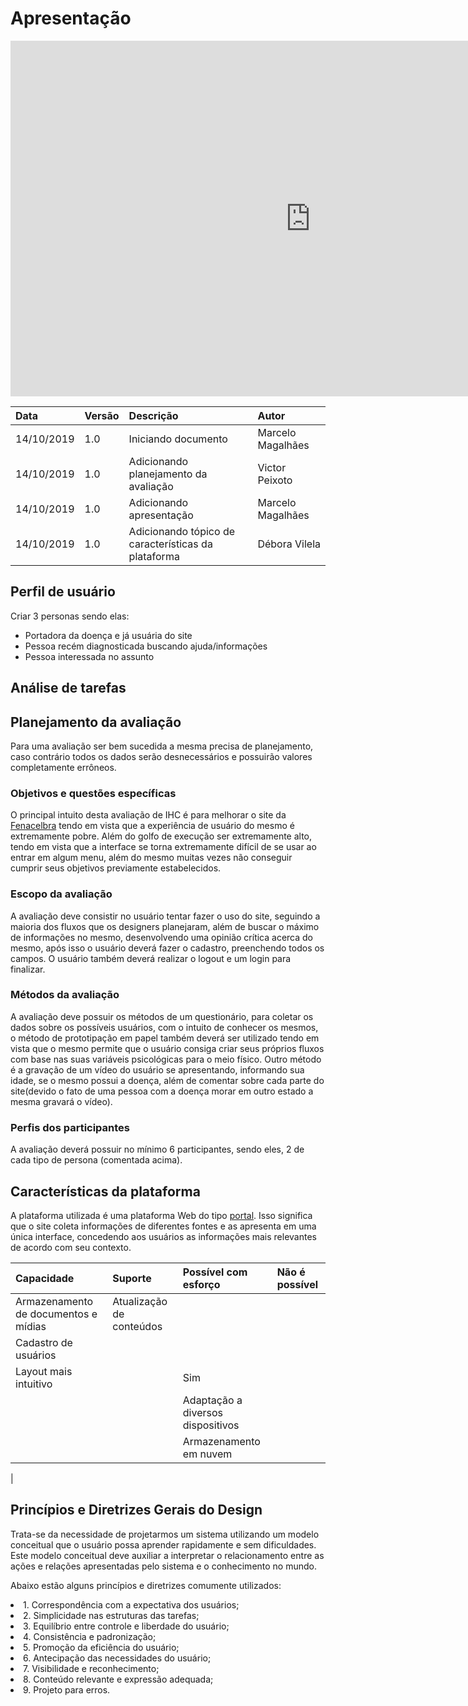 # Apresentação

<iframe src="https://docs.google.com/presentation/d/1OE_XVDJrUXK5scerLn1sOKlqFtSs5Dwj3rN6Ho9LOqo/embed?start=false&loop=false&delayms=3000" frameborder="0" width="960" height="569" allowfullscreen="true" mozallowfullscreen="true" webkitallowfullscreen="true"></iframe>

| Data       | Versão | Descrição                             | Autor             |
| :--------- | :----- | :------------------------------------ | :---------------- |
| 14/10/2019 | 1.0    | Iniciando documento                   | Marcelo Magalhães |
| 14/10/2019 | 1.0    | Adicionando planejamento da avaliação | Victor Peixoto    |
| 14/10/2019 | 1.0    | Adicionando apresentação              | Marcelo Magalhães |
| 14/10/2019 | 1.0    | Adicionando tópico de características da plataforma| Débora Vilela|

## Perfil de usuário

Criar 3 personas sendo elas:

- Portadora da doença e já usuária do site
- Pessoa recém diagnosticada buscando ajuda/informações
- Pessoa interessada no assunto

## Análise de tarefas

## Planejamento da avaliação

Para uma avaliação ser bem sucedida a mesma precisa de planejamento, caso contrário todos os dados serão desnecessários e possuirão valores completamente errôneos.

### Objetivos e questões específicas

O principal intuito desta avaliação de IHC é para melhorar o site da [Fenacelbra](http://www.fenacelbra.com.br/) tendo em vista que a experiência de usuário do mesmo é extremamente pobre. Além do golfo de execução ser extremamente alto, tendo em vista que a interface se torna extremamente difícil de se usar ao entrar em algum menu, além do mesmo muitas vezes não conseguir cumprir seus objetivos previamente estabelecidos.

### Escopo da avaliação

A avaliação deve consistir no usuário tentar fazer o uso do site, seguindo a maioria dos fluxos que os designers planejaram, além de buscar o máximo de informações no mesmo, desenvolvendo uma opinião crítica acerca do mesmo, após isso o usuário deverá fazer o cadastro, preenchendo todos os campos. O usuário também deverá realizar o logout e um login para finalizar.

### Métodos da avaliação

A avaliação deve possuir os métodos de um questionário, para coletar os dados sobre os possíveis usuários, com o intuito de conhecer os mesmos, o método de prototipação em papel também deverá ser utilizado tendo em vista que o mesmo permite que o usuário consiga criar seus próprios fluxos com base nas suas variáveis psicológicas para o meio físico. Outro método é a gravação de um vídeo do usuário se apresentando, informando sua idade, se o mesmo possui a doença, além de comentar sobre cada parte do site(devido o fato de uma pessoa com a doença morar em outro estado a mesma gravará o vídeo).

### Perfis dos participantes

A avaliação deverá possuir no mínimo 6 participantes, sendo eles, 2 de cada tipo de persona (comentada acima).


## Características da plataforma

A plataforma utilizada é uma plataforma Web do tipo [portal](https://vertigo.com.br/plataforma-digital-portal-intranet-mobile/). Isso significa que o site coleta informações de diferentes fontes e as apresenta em uma única interface, concedendo aos usuários as informações mais relevantes de acordo com seu contexto.

 |Capacidade |Suporte |Possível com esforço |Não é possível |
 |:--------- |:----- | :---------------- | :---------------- |
 |Armazenamento de documentos e mídias |Atualização de conteúdos|
 |Cadastro de usuários|
 |Layout mais intuitivo|| Sim|
 |||Adaptação a diversos dispositivos|
 |||Armazenamento em nuvem|
 |

## Princípios e Diretrizes Gerais do Design

Trata-se da necessidade de projetarmos um sistema utilizando um modelo conceitual que o usuário possa aprender rapidamente e sem dificuldades. Este modelo conceitual deve auxiliar a interpretar o relacionamento entre as ações e relações apresentadas pelo sistema e o conhecimento no mundo. 

Abaixo estão alguns princípios e diretrizes comumente utilizados:


<li>1. Correspondência com a expectativa dos usuários;
<li>2. Simplicidade nas estruturas das tarefas;
<li>3. Equilíbrio entre controle e liberdade do usuário;
<li>4. Consistência e padronização;
<li>5. Promoção da eficiência do usuário;
<li>6. Antecipação das necessidades do usuário;
<li>7. Visibilidade e reconhecimento;
<li>8. Conteúdo relevante e expressão adequada;
<li>9. Projeto para erros.

